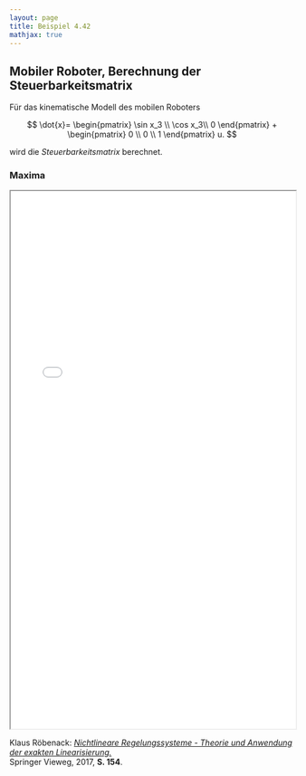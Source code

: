 ```yaml
---
layout: page
title: Beispiel 4.42
mathjax: true
---
```


## Mobiler Roboter, Berechnung der Steuerbarkeitsmatrix

Für das kinematische Modell des mobilen Roboters 

$$
 \dot{x}=
 \begin{pmatrix}
  \sin x_3 \\ \cos x_3\\ 0
 \end{pmatrix} +
 \begin{pmatrix}
  0 \\ 0 \\ 1
 \end{pmatrix} u.
$$

wird die *Steuerbarkeitsmatrix* berechnet.

### Maxima

<iframe src="Roboter_Steuerbarkeitsmatrix.html" width="100%" height="950"></iframe>


Klaus Röbenack:
[*Nichtlineare Regelungssysteme - Theorie und Anwendung der exakten Linearisierung.*](https://link.springer.com/book/10.1007/978-3-662-44091-9)   
Springer Vieweg, 2017, **S. 154**.

